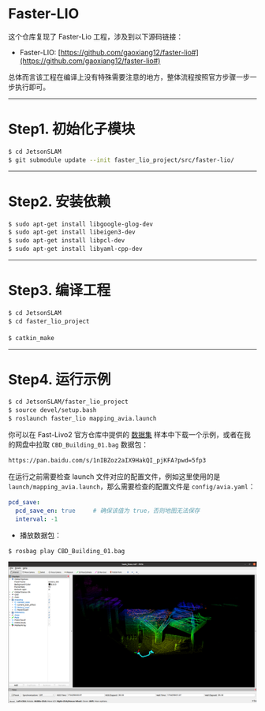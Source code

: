# Faster-LIO

这个仓库复现了 Faster-Lio 工程，涉及到以下源码链接：

* Faster-LIO: [https://github.com/gaoxiang12/faster-lio#](https://github.com/gaoxiang12/faster-lio#)

总体而言该工程在编译上没有特殊需要注意的地方，整体流程按照官方步骤一步一步执行即可。

----
# Step1. 初始化子模块

```bash
$ cd JetsonSLAM
$ git submodule update --init faster_lio_project/src/faster-lio/
```

----
# Step2. 安装依赖

```bash
$ sudo apt-get install libgoogle-glog-dev
$ sudo apt-get install libeigen3-dev
$ sudo apt-get install libpcl-dev
$ sudo apt-get install libyaml-cpp-dev
```

----
# Step3. 编译工程

```bash
$ cd JetsonSLAM
$ cd faster_lio_project

$ catkin_make
```

-----
# Step4. 运行示例

```bash
$ cd JetsonSLAM/faster_lio_project
$ source devel/setup.bash 
$ roslaunch faster_lio mapping_avia.launch
```

你可以在 Fast-Livo2 官方仓库中提供的 [数据集](https://connecthkuhk-my.sharepoint.com/personal/zhengcr_connect_hku_hk/_layouts/15/onedrive.aspx?id=%2Fpersonal%2Fzhengcr%5Fconnect%5Fhku%5Fhk%2FDocuments%2Ffast%2Dlivo2%2Ddataset&ga=1) 样本中下载一个示例，或者在我的网盘中拉取 `CBD_Building_01.bag` 数据包：

```bash
https://pan.baidu.com/s/1nIBZoz2aIX9HakQI_pjKFA?pwd=5fp3
```

在运行之前需要检查 launch 文件对应的配置文件，例如这里使用的是 `launch/mapping_avia.launch`，那么需要检查的配置文件是 `config/avia.yaml`：

```yaml
pcd_save:
  pcd_save_en: true     # 确保该值为 true，否则地图无法保存
  interval: -1
```

* 播放数据包：

```bash
$ rosbag play CBD_Building_01.bag
```

![mapping](mapping.png)
